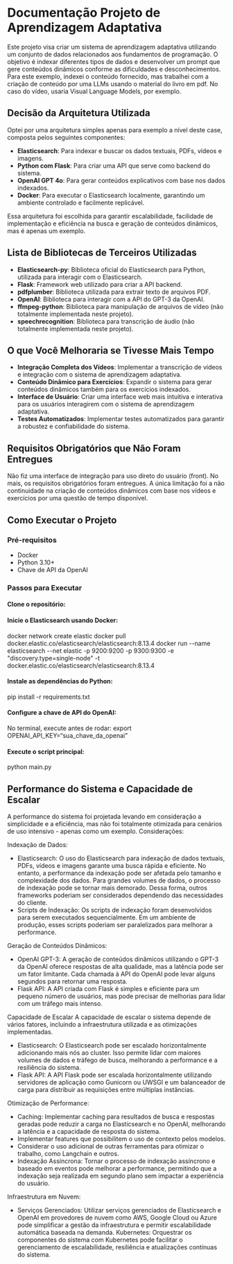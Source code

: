 # Documentação Projeto de Aprendizagem Adaptativa

Este projeto visa criar um sistema de aprendizagem adaptativa utilizando um conjunto de dados relacionados aos fundamentos de programação. O objetivo é indexar diferentes tipos de dados e desenvolver um prompt que gere conteúdos dinâmicos conforme as dificuldades e desconhecimentos. Para este exemplo, indexei o conteúdo fornecido, mas trabalhei com a criação de conteúdo por uma LLMs usando o material do livro em pdf. No caso do vídeo, usaria Visual Language Models, por exemplo.

## Decisão da Arquitetura Utilizada

Optei por uma arquitetura simples apenas para exemplo a nível deste case, composta pelos seguintes componentes:

- **Elasticsearch**: Para indexar e buscar os dados textuais, PDFs, vídeos e imagens.
- **Python com Flask**: Para criar uma API que serve como backend do sistema.
- **OpenAI GPT 4o**: Para gerar conteúdos explicativos com base nos dados indexados.
- **Docker**: Para executar o Elasticsearch localmente, garantindo um ambiente controlado e facilmente replicável.

Essa arquitetura foi escolhida para garantir escalabilidade, facilidade de implementação e eficiência na busca e geração de conteúdos dinâmicos, mas é apenas um exemplo.

## Lista de Bibliotecas de Terceiros Utilizadas

- **Elasticsearch-py**: Biblioteca oficial do Elasticsearch para Python, utilizada para interagir com o Elasticsearch.
- **Flask**: Framework web utilizado para criar a API backend.
- **pdfplumber**: Biblioteca utilizada para extrair texto de arquivos PDF.
- **OpenAI**: Biblioteca para interagir com a API do GPT-3 da OpenAI.
- **ffmpeg-python**: Biblioteca para manipulação de arquivos de vídeo (não totalmente implementada neste projeto).
- **speechrecognition**: Biblioteca para transcrição de áudio (não totalmente implementada neste projeto).

## O que Você Melhoraria se Tivesse Mais Tempo

- **Integração Completa dos Vídeos**: Implementar a transcrição de vídeos e integração com o sistema de aprendizagem adaptativa.
- **Conteúdo Dinâmico para Exercícios**: Expandir o sistema para gerar conteúdos dinâmicos também para os exercícios indexados.
- **Interface de Usuário**: Criar uma interface web mais intuitiva e interativa para os usuários interagirem com o sistema de aprendizagem adaptativa.
- **Testes Automatizados**: Implementar testes automatizados para garantir a robustez e confiabilidade do sistema.

## Requisitos Obrigatórios que Não Foram Entregues

Não fiz uma interface de integração para uso direto do usuário (front). No mais, os requisitos obrigatórios foram entregues. A única limitação foi a não continuidade na criação de conteúdos dinâmicos com base nos vídeos e exercícios por uma questão de tempo disponível.

## Como Executar o Projeto

### Pré-requisitos

- Docker
- Python 3.10+
- Chave de API da OpenAI

### Passos para Executar
#### Clone o repositório:
#### Inicie o Elasticsearch usando Docker:
docker network create elastic
docker pull docker.elastic.co/elasticsearch/elasticsearch:8.13.4
docker run --name elasticsearch --net elastic -p 9200:9200 -p 9300:9300 -e "discovery.type=single-node" -t docker.elastic.co/elasticsearch/elasticsearch:8.13.4
#### Instale as dependências do Python:
pip install -r requirements.txt
#### Configure a chave de API do OpenAI:
No terminal, execute antes de rodar: export OPENAI_API_KEY=“sua_chave_da_openai” 
#### Execute o script principal:
python main.py


## Performance do Sistema e Capacidade de Escalar

A performance do sistema foi projetada levando em consideração a simplicidade e a eficiência, mas não foi totalmente otimizada para cenários de uso intensivo - apenas como um exemplo. Considerações:

Indexação de Dados:
- Elasticsearch: O uso do Elasticsearch para indexação de dados textuais, PDFs, vídeos e imagens garante uma busca rápida e eficiente. No entanto, a performance da indexação pode ser afetada pelo tamanho e complexidade dos dados. Para grandes volumes de dados, o processo de indexação pode se tornar mais demorado. Dessa forma, outros frameworks poderiam ser considerados dependendo das necessidades do cliente.
- Scripts de Indexação: Os scripts de indexação foram desenvolvidos para serem executados sequencialmente. Em um ambiente de produção, esses scripts poderiam ser paralelizados para melhorar a performance.

Geração de Conteúdos Dinâmicos:
- OpenAI GPT-3: A geração de conteúdos dinâmicos utilizando o GPT-3 da OpenAI oferece respostas de alta qualidade, mas a latência pode ser um fator limitante. Cada chamada à API do OpenAI pode levar alguns segundos para retornar uma resposta.
- Flask API: A API criada com Flask é simples e eficiente para um pequeno número de usuários, mas pode precisar de melhorias para lidar com um tráfego mais intenso.

Capacidade de Escalar
A capacidade de escalar o sistema depende de vários fatores, incluindo a infraestrutura utilizada e as otimizações implementadas. 

- Elasticsearch: O Elasticsearch pode ser escalado horizontalmente adicionando mais nós ao cluster. Isso permite lidar com maiores volumes de dados e tráfego de busca, melhorando a performance e a resiliência do sistema.
- Flask API: A API Flask pode ser escalada horizontalmente utilizando servidores de aplicação como Gunicorn ou UWSGI e um balanceador de carga para distribuir as requisições entre múltiplas instâncias.

Otimização de Performance:
- Caching: Implementar caching para resultados de busca e respostas geradas pode reduzir a carga no Elasticsearch e no OpenAI, melhorando a latência e a capacidade de resposta do sistema.
- Implementar features que possibilitem o uso de contexto pelos modelos.
- Considerar o uso adicional de outras ferramentas para otimizar o trabalho, como Langchain e outros.
- Indexação Assíncrona: Tornar o processo de indexação assíncrono e baseado em eventos pode melhorar a performance, permitindo que a indexação seja realizada em segundo plano sem impactar a experiência do usuário.

Infraestrutura em Nuvem:
- Serviços Gerenciados: Utilizar serviços gerenciados de Elasticsearch e OpenAI em provedores de nuvem como AWS, Google Cloud ou Azure pode simplificar a gestão da infraestrutura e permitir escalabilidade automática baseada na demanda.
Kubernetes: Orquestrar os componentes do sistema com Kubernetes pode facilitar o gerenciamento de escalabilidade, resiliência e atualizações contínuas do sistema.




